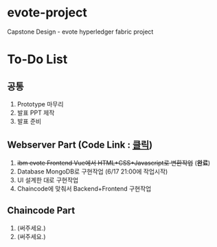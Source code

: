 # evote-project
Capstone Design - evote hyperledger fabric project

# To-Do List
## 공통
1. Prototype 마무리
2. 발표 PPT 제작
3. 발표 준비

## Webserver Part (Code Link : [**클릭**](https://github.com/BL-UCKSS/evote-project/tree/master/WebServer/Code/web-app))
1. ~~ibm evote Frontend Vue에서 HTML+CSS+Javascript로 변환작업~~ (**완료**)
2. Database MongoDB로 구현작업 (6/17 21:00에 작업시작)
3. UI 설계한 대로 구현작업
4. Chaincode에 맞춰서 Backend+Frontend 구현작업

## Chaincode Part
1. (써주세요.)
2. (써주세요.)
